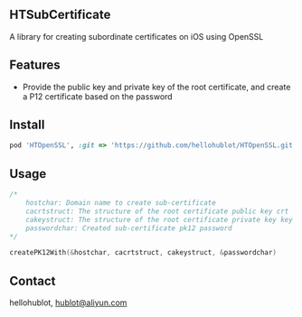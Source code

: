 ## HTSubCertificate
A library for creating subordinate certificates on iOS using OpenSSL

## Features

- Provide the public key and private key of the root certificate, and create a P12 certificate based on the password

## Install
```ruby
pod 'HTOpenSSL', :git => 'https://github.com/hellohublot/HTOpenSSL.git'
```

## Usage


```swift
/*
	hostchar: Domain name to create sub-certificate
	cacrtstruct: The structure of the root certificate public key crt
	cakeystruct: The structure of the root certificate private key key
	passwordchar: Created sub-certificate pk12 password
*/

createPK12With(&hostchar, cacrtstruct, cakeystruct, &passwordchar)

```

## Contact

hellohublot, hublot@aliyun.com
